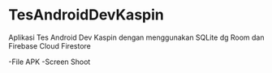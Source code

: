 # TesAndroidDevKaspin
Aplikasi Tes Android Dev Kaspin dengan menggunakan SQLite dg Room dan Firebase Cloud Firestore

-File APK
-Screen Shoot
